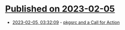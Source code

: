 # [Published on 2023-02-05](index.md)

* [2023-02-05, 03:32:09](https://lobste.rs/s/zghanp/pkgsrc_call_for_action) - [pkgsrc and a Call for Action](https://bentsukun.ch/posts/pkgsrc-agitprop/)
